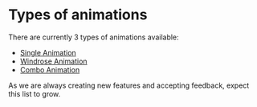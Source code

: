 # Types of animations

There are currently 3 types of animations available:

- [Single Animation](single-cycle-animation.md)
- [Windrose Animation](windrose-animation.md)
- [Combo Animation](combo-animation.md)

As we are always creating new features and accepting feedback, expect this list to grow.
